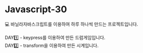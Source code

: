 # Javascript-30 <br>
:computer: 바닐라자바스크립트를 이용하여 하루 하나씩 만드는 프로젝트입니다.<br>
<br>
DAY:one: - keypress를 이용하여 만든 드럼게임입니다.<br>
DAY:two: - transform을 이용하여 만든 시계입니다. 
